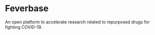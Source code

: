 
# Feverbase
An open platform to accelerate research related to repurposed drugs for fighting COVID-19.
